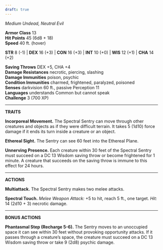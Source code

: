 ```yaml
---
draft: true
---
```

_Medium Undead, Neutral Evil_

**Armor Class** 13  
**Hit Points** 45 (6d8 + 18)  
**Speed** 40 ft. (hover)

**STR** 8 (-1) | **DEX** 16 (+3) | **CON** 16 (+3) | **INT** 10 (+0) | **WIS** 12 (+1) | **CHA** 14 (+2)

**Saving Throws** DEX +5, CHA +4  
**Damage Resistances** necrotic, piercing, slashing  
**Damage Immunities** poison, psychic  
**Condition Immunities** charmed, frightened, paralyzed, poisoned  
**Senses** darkvision 60 ft., passive Perception 11  
**Languages** understands Common but cannot speak  
**Challenge** 3 (700 XP)

---

**TRAITS**

**Incorporeal Movement.** The Spectral Sentry can move through other creatures and objects as if they were difficult terrain. It takes 5 (1d10) force damage if it ends its turn inside a creature or an object.

**Ethereal Sight.** The Sentry can see 60 feet into the Ethereal Plane.

**Unnerving Presence.** Each creature within 30 feet of the Spectral Sentry must succeed on a DC 13 Wisdom saving throw or become frightened for 1 minute. A creature that succeeds on the saving throw is immune to this effect for 24 hours.

---

**ACTIONS**

**Multiattack.** The Spectral Sentry makes two melee attacks.

**Spectral Touch.** _Melee Weapon Attack:_ +5 to hit, reach 5 ft., one target. _Hit:_ 14 (2d10 + 3) necrotic damage.

---

**BONUS ACTIONS**

**Phantasmal Step (Recharge 5-6).** The Sentry moves to an unoccupied space it can see within 30 feet without provoking opportunity attacks. If it passes through a creature’s space, the creature must succeed on a DC 13 Wisdom saving throw or take 9 (2d8) psychic damage.